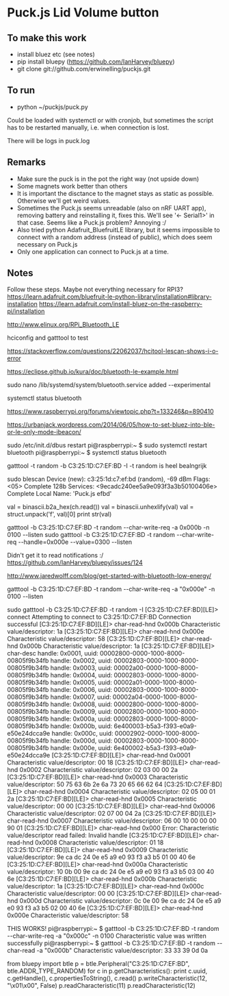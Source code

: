 # Puck.js Lid Volume button

## To make this work
* install bluez etc (see notes)
* pip install bluepy (https://github.com/IanHarvey/bluepy)
* git clone git://github.com/erwinelling/puckjs.git


## To run
* python ~/puckjs/puck.py

Could be loaded with systemctl or with cronjob, but sometimes the script has to be restarted manually, i.e. when connection is lost.

There will be logs in puck.log

## Remarks

* Make sure the puck is in the pot the right way (not upside down)
* Some magnets work better than others
* It is important the disctance to the magnet stays as static as possible. Otherwise we'll get weird values.
* Sometimes the Puck.js seems unreadable (also on nRF UART app), removing battery and reinstalling it, fixes this. We'll see '<- Serial1>' in that case. Seems like a Puck.js problem? Annoying :/
* Also tried python Adafruit_BluefruitLE library, but it seems impossible to connect with a random address (instead of public), which does seem necessary on Puck.js
* Only one application can connect to Puck.js at a time.

## Notes
Follow these steps. Maybe not everything necessary for RPI3?
https://learn.adafruit.com/bluefruit-le-python-library/installation#library-installation
https://learn.adafruit.com/install-bluez-on-the-raspberry-pi/installation

http://www.elinux.org/RPi_Bluetooth_LE

hciconfig and gatttool to test

https://stackoverflow.com/questions/22062037/hcitool-lescan-shows-i-o-error

https://eclipse.github.io/kura/doc/bluetooth-le-example.html

sudo nano /lib/systemd/system/bluetooth.service
added --experimental

systemctl status bluetooth

https://www.raspberrypi.org/forums/viewtopic.php?t=133246&p=890410

https://urbanjack.wordpress.com/2014/06/05/how-to-set-bluez-into-ble-or-le-only-mode-ibeacon/

sudo /etc/init.d/dbus restart
pi@raspberrypi:~ $ sudo systemctl restart bluetooth
pi@raspberrypi:~ $ systemctl status bluetooth

gatttool -t random -b C3:25:1D:C7:EF:BD -I
-t random is heel bealngrijk

sudo blescan
Device (new): c3:25:1d:c7:ef:bd (random), -69 dBm
Flags: <05>
Complete 128b Services: <9ecadc240ee5a9e093f3a3b50100406e>
Complete Local Name: 'Puck.js efbd'

val = binascii.b2a_hex(ch.read())
val = binascii.unhexlify(val)
val = struct.unpack('f', val)[0]
print str(val)

gatttool -b C3:25:1D:C7:EF:BD -t random --char-write-req -a 0x000b -n 0100 --listen
sudo gatttool -b C3:25:1D:C7:EF:BD -t random --char-write-req --handle=0x000e --value=0300 --listen


Didn't get it to read notifications :/
https://github.com/IanHarvey/bluepy/issues/124

http://www.jaredwolff.com/blog/get-started-with-bluetooth-low-energy/

gatttool -b C3:25:1D:C7:EF:BD -t random --char-write-req -a "0x000e" -n 0100 --listen

sudo gatttool -b C3:25:1D:C7:EF:BD -t random -I
[C3:25:1D:C7:EF:BD][LE]> connect
Attempting to connect to C3:25:1D:C7:EF:BD
Connection successful
[C3:25:1D:C7:EF:BD][LE]> char-read-hnd 0x000b
Characteristic value/descriptor: 1a
[C3:25:1D:C7:EF:BD][LE]> char-read-hnd 0x000e
Characteristic value/descriptor: 58
[C3:25:1D:C7:EF:BD][LE]> char-read-hnd 0x000b
Characteristic value/descriptor: 1a
[C3:25:1D:C7:EF:BD][LE]> char-desc
handle: 0x0001, uuid: 00002800-0000-1000-8000-00805f9b34fb
handle: 0x0002, uuid: 00002803-0000-1000-8000-00805f9b34fb
handle: 0x0003, uuid: 00002a00-0000-1000-8000-00805f9b34fb
handle: 0x0004, uuid: 00002803-0000-1000-8000-00805f9b34fb
handle: 0x0005, uuid: 00002a01-0000-1000-8000-00805f9b34fb
handle: 0x0006, uuid: 00002803-0000-1000-8000-00805f9b34fb
handle: 0x0007, uuid: 00002a04-0000-1000-8000-00805f9b34fb
handle: 0x0008, uuid: 00002800-0000-1000-8000-00805f9b34fb
handle: 0x0009, uuid: 00002800-0000-1000-8000-00805f9b34fb
handle: 0x000a, uuid: 00002803-0000-1000-8000-00805f9b34fb
handle: 0x000b, uuid: 6e400003-b5a3-f393-e0a9-e50e24dcca9e
handle: 0x000c, uuid: 00002902-0000-1000-8000-00805f9b34fb
handle: 0x000d, uuid: 00002803-0000-1000-8000-00805f9b34fb
handle: 0x000e, uuid: 6e400002-b5a3-f393-e0a9-e50e24dcca9e
[C3:25:1D:C7:EF:BD][LE]> char-read-hnd 0x0001
Characteristic value/descriptor: 00 18
[C3:25:1D:C7:EF:BD][LE]> char-read-hnd 0x0002
Characteristic value/descriptor: 02 03 00 00 2a
[C3:25:1D:C7:EF:BD][LE]> char-read-hnd 0x0003
Characteristic value/descriptor: 50 75 63 6b 2e 6a 73 20 65 66 62 64
[C3:25:1D:C7:EF:BD][LE]> char-read-hnd 0x0004
Characteristic value/descriptor: 02 05 00 01 2a
[C3:25:1D:C7:EF:BD][LE]> char-read-hnd 0x0005
Characteristic value/descriptor: 00 00
[C3:25:1D:C7:EF:BD][LE]> char-read-hnd 0x0006
Characteristic value/descriptor: 02 07 00 04 2a
[C3:25:1D:C7:EF:BD][LE]> char-read-hnd 0x0007
Characteristic value/descriptor: 06 00 10 00 00 00 90 01
[C3:25:1D:C7:EF:BD][LE]> char-read-hnd 0x000
Error: Characteristic value/descriptor read failed: Invalid handle
[C3:25:1D:C7:EF:BD][LE]> char-read-hnd 0x0008
Characteristic value/descriptor: 01 18
[C3:25:1D:C7:EF:BD][LE]> char-read-hnd 0x0009
Characteristic value/descriptor: 9e ca dc 24 0e e5 a9 e0 93 f3 a3 b5 01 00 40 6e
[C3:25:1D:C7:EF:BD][LE]> char-read-hnd 0x000a
Characteristic value/descriptor: 10 0b 00 9e ca dc 24 0e e5 a9 e0 93 f3 a3 b5 03 00 40 6e
[C3:25:1D:C7:EF:BD][LE]> char-read-hnd 0x000b
Characteristic value/descriptor: 1a
[C3:25:1D:C7:EF:BD][LE]> char-read-hnd 0x000c
Characteristic value/descriptor: 00 00
[C3:25:1D:C7:EF:BD][LE]> char-read-hnd 0x000d
Characteristic value/descriptor: 0c 0e 00 9e ca dc 24 0e e5 a9 e0 93 f3 a3 b5 02 00 40 6e
[C3:25:1D:C7:EF:BD][LE]> char-read-hnd 0x000e
Characteristic value/descriptor: 58

THIS WORKS!
pi@raspberrypi:~ $ gatttool -b C3:25:1D:C7:EF:BD -t random --char-write-req -a "0x000c" -n 0100
Characteristic value was written successfully
pi@raspberrypi:~ $ gatttool -b C3:25:1D:C7:EF:BD -t random --char-read -a "0x000b"
Characteristic value/descriptor: 33 33 39 0d 0a


from bluepy import btle
p = btle.Peripheral("C3:25:1D:C7:EF:BD", btle.ADDR_TYPE_RANDOM)
for c in p.getCharacteristics(): print c.uuid, c.getHandle(), c.propertiesToString(), c.read()
p.writeCharacteristic(12, "\x01\x00", False)
p.readCharacteristic(11)
p.readCharacteristic(12)
